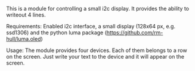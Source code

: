 This is a module for controlling a small i2c display. It provides the ability to writeout 4 lines.

Requirements:
Enabled i2c interface, a small display (128x64 px, e.g. ssd1306) and the python luma package (https://github.com/rm-hull/luma.oled)

Usage:
The module provides four devices. Each of them belongs to a row on the screen. Just write your text to the device and it will appear on the screen.
